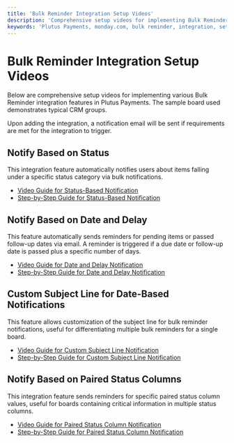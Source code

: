 ```yaml
---
title: 'Bulk Reminder Integration Setup Videos'
description: 'Comprehensive setup videos for implementing Bulk Reminder integration features in Plutus Payments.'
keywords: 'Plutus Payments, monday.com, bulk reminder, integration, setup, CRM, automation, notification, follow-up, reminders, video guide, step-by-step, documentation'
---
```


# Bulk Reminder Integration Setup Videos

Below are comprehensive setup videos for implementing various Bulk Reminder integration features in Plutus Payments. The sample board used demonstrates typical CRM groups. 

Upon adding the integration, a notification email will be sent if requirements are met for the integration to trigger.

## Notify Based on Status

This integration feature automatically notifies users about items falling under a specific status category via bulk notifications. 

- [Video Guide for Status-Based Notification](/bulk-remind/docs/everydurationstatusremindsetupvideo)
- [Step-by-Step Guide for Status-Based Notification](/bulk-remind/docs/everydurationstatusandstatusremind)

## Notify Based on Date and Delay

This feature automatically sends reminders for pending items or passed follow-up dates via email. A reminder is triggered if a due date or follow-up date is passed plus a specific number of days.

- [Video Guide for Date and Delay Notification](/bulk-remind/docs/whendatearrivesplussomedayssetupvideo)
- [Step-by-Step Guide for Date and Delay Notification](/bulk-remind/docs/whendatearrivesplussomedaysremindwsubject)

## Custom Subject Line for Date-Based Notifications

This feature allows customization of the subject line for bulk reminder notifications, useful for differentiating multiple bulk reminders for a single board.

- [Video Guide for Custom Subject Line Notification](/bulk-remind/docs/whendatearrivesplussomedaysbulkremindfeaturewithsubjectsetupvideo)
- [Step-by-Step Guide for Custom Subject Line Notification](/bulk-remind/docs/whendatearrivesplussomedaysremindwsubject)

## Notify Based on Paired Status Columns

This integration feature sends reminders for specific paired status column values, useful for boards containing critical information in multiple status columns.

- [Video Guide for Paired Status Column Notification](/bulk-remind/docs/whendatearrivesplussomedaysbulkremindfeaturewithsubjectsetupvideo)
- [Step-by-Step Guide for Paired Status Column Notification](/bulk-remind/docs/everydurationwhenstatusissomethingandstatusissomethingnotifypersonwithsubjectviaabulknotificationsetupvideo)
